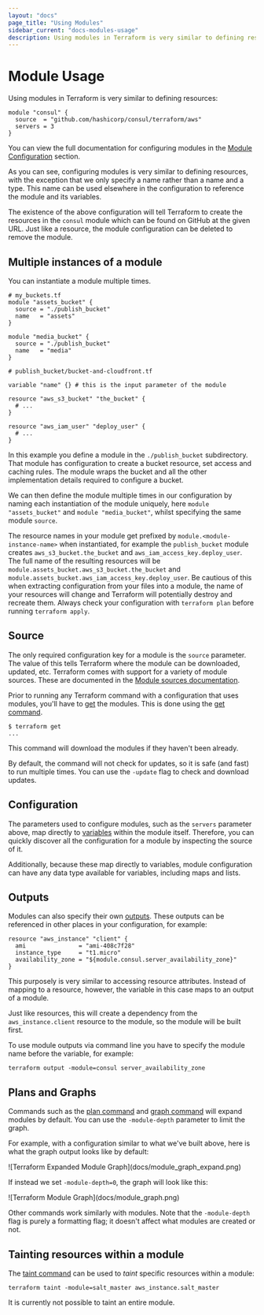 ```yaml
---
layout: "docs"
page_title: "Using Modules"
sidebar_current: "docs-modules-usage"
description: Using modules in Terraform is very similar to defining resources.
---
```


# Module Usage

Using modules in Terraform is very similar to defining resources:

```
module "consul" {
  source  = "github.com/hashicorp/consul/terraform/aws"
  servers = 3
}
```

You can view the full documentation for configuring modules in the [Module Configuration](/docs/configuration/modules.html) section.

As you can see, configuring modules is very similar to defining resources, with the exception that we only specify a name rather than a name and a type. This name can be used elsewhere in the configuration to reference the module and its variables.

The existence of the above configuration will tell Terraform to create the resources in the `consul` module which can be found on GitHub at the given URL. Just like a resource, the module configuration can be deleted to remove the module.

## Multiple instances of a module

You can instantiate a module multiple times.

```
# my_buckets.tf
module "assets_bucket" {
  source = "./publish_bucket"
  name   = "assets"
}

module "media_bucket" {
  source = "./publish_bucket"
  name   = "media"
}
```
```
# publish_bucket/bucket-and-cloudfront.tf

variable "name" {} # this is the input parameter of the module

resource "aws_s3_bucket" "the_bucket" {
  # ...
}

resource "aws_iam_user" "deploy_user" {
  # ...
}
```

In this example you define a module in the `./publish_bucket` subdirectory. That module has configuration to create a bucket resource, set access and caching rules. The module wraps the bucket and all the other implementation details required to configure a bucket.

We can then define the module multiple times in our configuration by naming each instantiation of the module uniquely, here `module "assets_bucket"` and `module "media_bucket"`, whilst specifying the same module `source`.

The resource names in your module  get prefixed by `module.<module-instance-name>` when instantiated, for example the `publish_bucket` module creates `aws_s3_bucket.the_bucket` and `aws_iam_access_key.deploy_user`. The full name of the resulting resources will be `module.assets_bucket.aws_s3_bucket.the_bucket` and `module.assets_bucket.aws_iam_access_key.deploy_user`. Be cautious of this when extracting configuration from your files into a module, the name of your resources will change and Terraform will potentially destroy and recreate them. Always check your configuration with `terraform plan` before running `terraform apply`.

## Source

The only required configuration key for a module is the `source` parameter. The value of this tells Terraform where the module can be downloaded, updated, etc. Terraform comes with support for a variety of module sources. These
are documented in the [Module sources documentation](/docs/modules/sources.html).

Prior to running any Terraform command with a configuration that uses modules, you'll have to [get](/docs/commands/get.html) the modules. This is done using the [get command](/docs/commands/get.html).

```
$ terraform get
...
```

This command will download the modules if they haven't been already.

By default, the command will not check for updates, so it is safe (and fast) to run multiple times. You can use the `-update` flag to check and download updates.

## Configuration

The parameters used to configure modules, such as the `servers` parameter above, map directly to [variables](/docs/configuration/variables.html) within the module itself. Therefore, you can quickly discover all the configuration
for a module by inspecting the source of it.

Additionally, because these map directly to variables, module configuration can have any data type available for variables, including maps and lists.

## Outputs

Modules can also specify their own [outputs](/docs/configuration/outputs.html). These outputs can be referenced in other places in your configuration, for example:

```
resource "aws_instance" "client" {
  ami               = "ami-408c7f28"
  instance_type     = "t1.micro"
  availability_zone = "${module.consul.server_availability_zone}"
}
```

This purposely is very similar to accessing resource attributes. Instead of mapping to a resource, however, the variable in this case maps to an output of a module.

Just like resources, this will create a dependency from the `aws_instance.client` resource to the module, so the module will be built first.

To use module outputs via command line you have to specify the module name before the variable, for example:

```
terraform output -module=consul server_availability_zone
```

## Plans and Graphs

Commands such as the [plan command](/docs/commands/plan.html) and [graph command](/docs/commands/graph.html) will expand modules by default. You can use the `-module-depth` parameter to limit the graph.

For example, with a configuration similar to what we've built above, here is what the graph output looks like by default:

<div class="center">
![Terraform Expanded Module Graph](docs/module_graph_expand.png)
</div>

If instead we set `-module-depth=0`, the graph will look like this:

<div class="center">
![Terraform Module Graph](docs/module_graph.png)
</div>

Other commands work similarly with modules. Note that the `-module-depth` flag is purely a formatting flag; it doesn't affect what modules are created or not.

## Tainting resources within a module

The [taint command](/docs/commands/taint.html) can be used to _taint_ specific resources within a module:

```
terraform taint -module=salt_master aws_instance.salt_master
```

It is currently not possible to taint an entire module.
